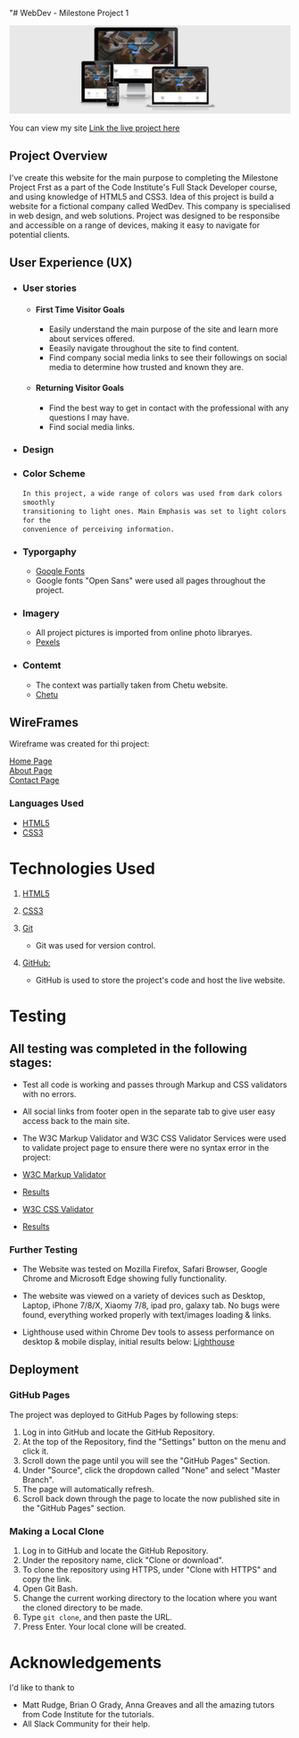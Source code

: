 "# WebDev - Milestone Project 1 

![responsive](assets/wireframes/mockup.png)

You can view my site [Link the live project here](https://ekadiev.github.io/webdev-ms1/index.html) 

## Project Overview

I've create this website for the main purpose to completing the Milestone Project Frst as a part of the Code Institute's Full Stack Developer course, 
and using knowledge of HTML5 and CSS3. Idea of this project is build a website for a fictional company called WedDev. 
This company is specialised in web design, and web solutions. Project was designed to be responsibe and accessible on a range of devices,
 making it easy to navigate for potential clients.


## User Experience (UX)

  - ### User stories

    -   #### First Time Visitor Goals

        - Easily understand the main purpose of the site and learn more about services offered.
        - Eeasily navigate throughout the site to find content.
        - Find company social media links to see their followings on social media to determine how trusted and known they are.

    -   #### Returning Visitor Goals

        - Find the best way to get in contact with the professional with any questions I may have.
        - Find social media links.


   - ### Design
   
  - ### Color Scheme 
        In this project, a wide range of colors was used from dark colors smoothly 
        transitioning to light ones. Main Emphasis was set to light colors for the 
        convenience of perceiving information. 

  - ### Typorgaphy
       - [Google Fonts](https://fonts.google.com/)
       - Google fonts "Open Sans" were used all pages throughout the project.
         

  - ### Imagery
       - All project pictures is imported from online photo libraryes.
       - [Pexels](https://www.pexels.com/)
       

  - ### Contemt 
       - The context was partially taken from Chetu website.
       - [Chetu](https://www.chetu.com/)
       


## WireFrames

Wireframe was created for thi project:

[Home Page](assets/wireframes/home-wireframe.png) <br>
[About Page](assets/wireframes/menu-wireframe.png) <br>
[Contact Page](assets/wireframes/contact-wireframe.png) <br>


### Languages Used

* [HTML5](https://en.wikipedia.org/wiki/HTML5)
* [CSS3](https://en.wikipedia.org/wiki/CSS)



# Technologies Used

1. [HTML5](https://en.wikipedia.org/wiki/HTML#:~:text=Hypertext%20Markup%20Language%20(HTML)%20is,scripting%20languages%20such%20as%20JavaScript.)

2. [CSS3](https://en.wikipedia.org/wiki/CSS)

3. [Git](https://git-scm.com/)
    - Git was used for version control.
4. [GitHub:](https://github.com/)
    - GitHub is used to store the project's code and host the live website.


# Testing

## All testing was completed in the following stages: 

 - Test all code is working and passes through Markup and CSS validators with no errors.
 - All social links from footer open in the separate tab to give user easy access back to the main site.


 - The W3C Markup Validator and W3C CSS Validator Services were used to validate project page to ensure there were no syntax error in the project:

 * [W3C Markup Validator](https://validator.w3.org/#validate_by_input) 
 - [Results](https://github.com/ekadiev/webdev-ms1/blob/master/assets/wireframes/html-validation.png)

 * [W3C CSS Validator](https://jigsaw.w3.org/css-validator/#validate_by_input)
 - [Results](https://github.com/ekadiev/webdev-ms1/blob/master/assets/wireframes/css-validation.png) 

 ### Further Testing

* The Website was tested on Mozilla Firefox, Safari Browser, Google Chrome and Microsoft Edge showing fully functionality.
* The website was viewed on a variety of devices such as Desktop, Laptop, iPhone 7/8/X, Xiaomy 7/8, ipad pro, galaxy tab. 
  No bugs were found, everything worked properly with text/images loading & links.

* Lighthouse used within Chrome Dev tools to assess performance on desktop & mobile display, initial results below: 
  [Lighthouse](https://github.com/ekadiev/webdev-ms1/blob/master/assets/wireframes/light-house.png)



## Deployment 

### GitHub Pages

The project was deployed to GitHub Pages by following steps:

1. Log in into GitHub and locate the GitHub Repository.
2. At the top of the Repository, find the "Settings" button on the menu and click it.
3. Scroll down the page until you will see the "GitHub Pages" Section.
4. Under "Source", click the dropdown called "None" and select "Master Branch".
5. The page will automatically refresh.
6. Scroll back down through the page to locate the now published site in the "GitHub Pages" section.

### Making a Local Clone

1. Log in to GitHub and locate the GitHub Repository.
2. Under the repository name, click "Clone or download".
3. To clone the repository using HTTPS, under "Clone with HTTPS" and copy the link.
4. Open Git Bash.
5. Change the current working directory to the location where you want the cloned directory to be made.
6. Type `git clone`, and then paste the URL.
7. Press Enter. Your local clone will be created.


# Acknowledgements

I'd like to thank to 
  - Matt Rudge, Brian O Grady, Anna Greaves and all the amazing tutors from Code Institute for the tutorials.
  - All Slack Community for their help.